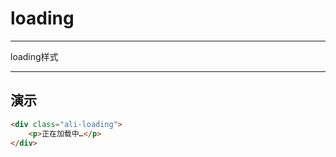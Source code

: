 loading
=======

---

loading样式

---

## 演示

````html
<div class="ali-loading">
    <p>正在加载中…</p>
</div>
````